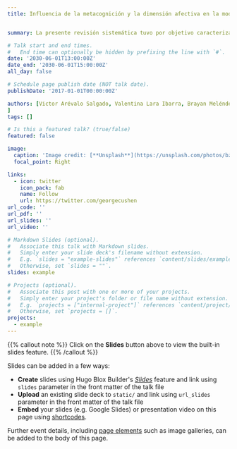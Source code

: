 ```yaml
---
title: Influencia de la metacognición y la dimensión afectiva en la modelación matemática: una revisión sistemática


summary: La presente revisión sistemática tuvo por objetivo caracterizar la relación existente entre la metacognición y la dimensión afectiva en la modelación matemática. Para ello, se realizó un análisis de literatura, extrayendo aspectos bibliográficos, metodológicos y patrones en los datos de aquellos estudios, publicados en la última década, centrados en metacognición, dimensión afectiva y modelación matemática. De los 934 artículos identificados en bases de datos y actas de congreso de alto renombre, 21 documentos fueron seleccionados para el análisis final. Esta revisión reveló el interés internacional con respecto a la influencia de estas dimensiones en problemas de modelado matemático. Además, señaló la necesidad de ampliar el trabajo empírico, así como su metodología de recopilación de datos, para favorecer estudios con aristas más completas de análisis. En cuanto a la tendencia de los datos, se apreció el esfuerzo de los autores por enlazar estos componentes en el análisis sobre su influencia en la modelación, reconociendo una relación bidireccional entre las dimensiones estudiadas. En general, la revisión actual apunta a la necesidad de trabajar en conjunto aspectos relacionados a la afectividad y metacognición en contextos de modelado matemático, que permita la futura implementación de ideas pedagógicas significativas para la práctica y formación docente.

# Talk start and end times.
#   End time can optionally be hidden by prefixing the line with `#`.
date: '2030-06-01T13:00:00Z'
date_end: '2030-06-01T15:00:00Z'
all_day: false

# Schedule page publish date (NOT talk date).
publishDate: '2017-01-01T00:00:00Z'

authors: [Victor Arévalo Salgado, Valentina Lara Ibarra, Brayan Meléndez Contreras
]
tags: []

# Is this a featured talk? (true/false)
featured: false

image:
  caption: 'Image credit: [**Unsplash**](https://unsplash.com/photos/bzdhc5b3Bxs)'
  focal_point: Right

links:
  - icon: twitter
    icon_pack: fab
    name: Follow
    url: https://twitter.com/georgecushen
url_code: ''
url_pdf: ''
url_slides: ''
url_video: ''

# Markdown Slides (optional).
#   Associate this talk with Markdown slides.
#   Simply enter your slide deck's filename without extension.
#   E.g. `slides = "example-slides"` references `content/slides/example-slides.md`.
#   Otherwise, set `slides = ""`.
slides: example

# Projects (optional).
#   Associate this post with one or more of your projects.
#   Simply enter your project's folder or file name without extension.
#   E.g. `projects = ["internal-project"]` references `content/project/deep-learning/index.md`.
#   Otherwise, set `projects = []`.
projects:
  - example
---
```


{{% callout note %}}
Click on the **Slides** button above to view the built-in slides feature.
{{% /callout %}}

Slides can be added in a few ways:

- **Create** slides using Hugo Blox Builder's [_Slides_](https://docs.hugoblox.com/reference/content-types/) feature and link using `slides` parameter in the front matter of the talk file
- **Upload** an existing slide deck to `static/` and link using `url_slides` parameter in the front matter of the talk file
- **Embed** your slides (e.g. Google Slides) or presentation video on this page using [shortcodes](https://docs.hugoblox.com/reference/markdown/).

Further event details, including [page elements](https://docs.hugoblox.com/reference/markdown/) such as image galleries, can be added to the body of this page.

